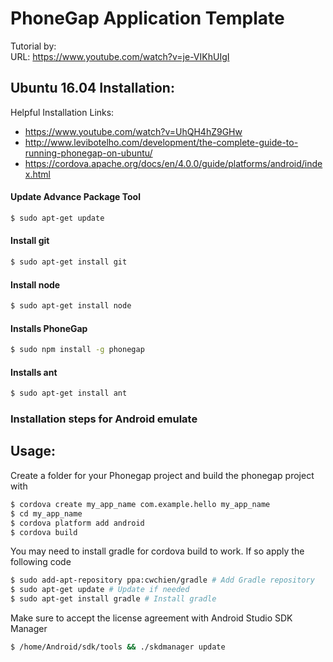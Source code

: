 # PhoneGap Application Template

Tutorial by:  
URL: https://www.youtube.com/watch?v=je-VIKhUIgI

## Ubuntu 16.04 Installation:

Helpful Installation Links:
* https://www.youtube.com/watch?v=UhQH4hZ9GHw
* http://www.levibotelho.com/development/the-complete-guide-to-running-phonegap-on-ubuntu/
* https://cordova.apache.org/docs/en/4.0.0/guide/platforms/android/index.html

#### Update Advance Package Tool
```sh
$ sudo apt-get update
```

#### Install git
```sh
$ sudo apt-get install git
```

#### Install node
```sh
$ sudo apt-get install node
```

#### Installs PhoneGap
```sh
$ sudo npm install -g phonegap
```

#### Installs ant
```sh
$ sudo apt-get install ant
```

### Installation steps for Android emulate

## Usage:

Create a folder for your Phonegap project and build the phonegap project with

```sh
$ cordova create my_app_name com.example.hello my_app_name
$ cd my_app_name
$ cordova platform add android
$ cordova build
```

You may need to install gradle for cordova build to work. If so apply the following code

```sh
$ sudo add-apt-repository ppa:cwchien/gradle # Add Gradle repository
$ sudo apt-get update # Update if needed
$ sudo apt-get install gradle # Install gradle
```

Make sure to accept the license agreement with Android Studio SDK Manager
```sh
$ /home/Android/sdk/tools && ./skdmanager update
```
